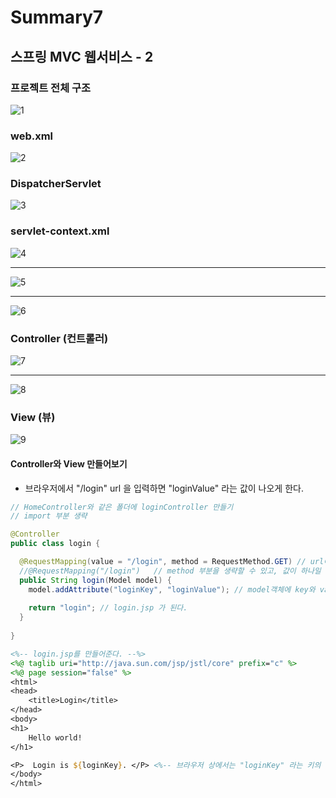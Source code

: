 # Summary7

## 스프링 MVC 웹서비스 - 2

### 프로젝트 전체 구조

![1](https://user-images.githubusercontent.com/58713853/101177159-d614b480-368a-11eb-8a2d-b3158e2facf2.PNG)

### web.xml

![2](https://user-images.githubusercontent.com/58713853/101177164-d745e180-368a-11eb-822c-75c8d14c83f5.PNG)

### DispatcherServlet

![3](https://user-images.githubusercontent.com/58713853/101177166-d745e180-368a-11eb-9aa8-9f84f194bd95.PNG)

### servlet-context.xml

![4](https://user-images.githubusercontent.com/58713853/101177169-d7de7800-368a-11eb-9cef-fd55ed469370.PNG)

***

![5](https://user-images.githubusercontent.com/58713853/101177172-d7de7800-368a-11eb-9590-02c593bb2d5e.PNG)

***

![6](https://user-images.githubusercontent.com/58713853/101177173-d8770e80-368a-11eb-8c5b-bd76d3144a07.PNG)


### Controller (컨트롤러)

![7](https://user-images.githubusercontent.com/58713853/101177174-d8770e80-368a-11eb-889e-6e065cfdca3a.PNG)

***

![8](https://user-images.githubusercontent.com/58713853/101177177-d90fa500-368a-11eb-9e20-6903f7062b44.PNG)


### View (뷰)

![9](https://user-images.githubusercontent.com/58713853/101177179-d9a83b80-368a-11eb-9923-6f6cdefda53c.PNG)

#### Controller와 View 만들어보기

- 브라우저에서 "/login" url 을 입력하면 "loginValue" 라는 값이 나오게 한다.

```java
// HomeController와 같은 폴더에 loginController 만들기
// import 부분 생략

@Controller
public class login {

  @RequestMapping(value = "/login", method = RequestMethod.GET) // url에 login으로 인식하게 해준다.
  //@RequestMapping("/login")   // method 부분을 생략할 수 있고, 값이 하나일 경우에는 value도 생략할 수 있다.
  public String login(Model model) {
    model.addAttribute("loginKey", "loginValue"); // model객체에 key와 value를 추가해 넘겨준다.
    
    return "login"; // login.jsp 가 된다.
  }
  
}

```

```jsp
<%-- login.jsp를 만들어준다. --%>
<%@ taglib uri="http://java.sun.com/jsp/jstl/core" prefix="c" %>
<%@ page session="false" %>
<html>
<head>
	<title>Login</title>
</head>
<body>
<h1>
	Hello world!  
</h1>

<P>  Login is ${loginKey}. </P> <%-- 브라우저 상에서는 "loginKey" 라는 키의 값에 들어있는 "loginValue"가 나온다. --%>
</body>
</html>

```
